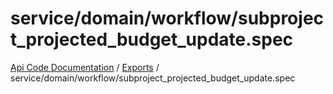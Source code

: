 # service/domain/workflow/subproject\_projected\_budget\_update.spec
[Api Code Documentation](../README.md) / [Exports](../modules.md) / service/domain/workflow/subproject\_projected\_budget\_update.spec

